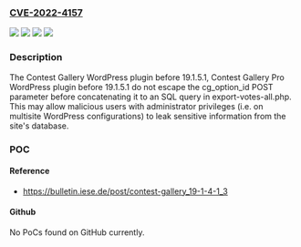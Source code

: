 ### [CVE-2022-4157](https://cve.mitre.org/cgi-bin/cvename.cgi?name=CVE-2022-4157)
![](https://img.shields.io/static/v1?label=Product&message=Contest%20Gallery%20Pro&color=blue)
![](https://img.shields.io/static/v1?label=Product&message=Contest%20Gallery&color=blue)
![](https://img.shields.io/static/v1?label=Version&message=%3D%200%20&color=brighgreen)
![](https://img.shields.io/static/v1?label=Vulnerability&message=CWE-89%20SQL%20Injection&color=brighgreen)

### Description

The Contest Gallery WordPress plugin before 19.1.5.1, Contest Gallery Pro WordPress plugin before 19.1.5.1 do not escape the cg_option_id POST parameter before concatenating it to an SQL query in export-votes-all.php. This may allow malicious users with administrator privileges (i.e. on multisite WordPress configurations) to leak sensitive information from the site's database.

### POC

#### Reference
- https://bulletin.iese.de/post/contest-gallery_19-1-4-1_3

#### Github
No PoCs found on GitHub currently.


